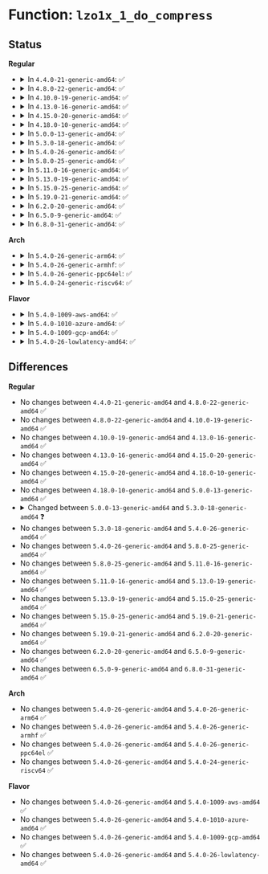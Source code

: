 # Function: <code>lzo1x_1_do_compress</code>

## Status
<b>Regular</b>
<ul>
<li>
<details>
<summary>In <code>4.4.0-21-generic-amd64</code>: ✅</summary>

```c
size_t lzo1x_1_do_compress(const unsigned char * in, size_t in_len, unsigned char * out, size_t * out_len, size_t ti, void * wrkmem)
```

```json
{
  "name": "lzo1x_1_do_compress",
  "collision_type": "Unique Static",
  "inline_type": "No",
  "funcs": [
    {
      "addr": 18446744071583095696,
      "name": "lzo1x_1_do_compress",
      "external": false,
      "loc": "lib/lzo/lzo1x_compress.c:21",
      "file": "lib/lzo/lzo1x_compress.c",
      "inline": "seen, unknown",
      "caller_inline": [],
      "caller_func": [
        "lib/lzo/lzo1x_compress.c:lzo1x_1_compress"
      ]
    }
  ],
  "symbols": [
    {
      "addr": 18446744071583095696,
      "name": "lzo1x_1_do_compress",
      "section": ".text",
      "bind": "STB_LOCAL",
      "size": 895
    }
  ]
}
```
</details>
</li>
<li>
<details>
<summary>In <code>4.8.0-22-generic-amd64</code>: ✅</summary>

```c
size_t lzo1x_1_do_compress(const unsigned char * in, size_t in_len, unsigned char * out, size_t * out_len, size_t ti, void * wrkmem)
```

```json
{
  "name": "lzo1x_1_do_compress",
  "collision_type": "Unique Static",
  "inline_type": "No",
  "funcs": [
    {
      "addr": 18446744071583389872,
      "name": "lzo1x_1_do_compress",
      "external": false,
      "loc": "lib/lzo/lzo1x_compress.c:21",
      "file": "lib/lzo/lzo1x_compress.c",
      "inline": "seen, unknown",
      "caller_inline": [],
      "caller_func": [
        "lib/lzo/lzo1x_compress.c:lzo1x_1_compress"
      ]
    }
  ],
  "symbols": [
    {
      "addr": 18446744071583389872,
      "name": "lzo1x_1_do_compress",
      "section": ".text",
      "bind": "STB_LOCAL",
      "size": 924
    }
  ]
}
```
</details>
</li>
<li>
<details>
<summary>In <code>4.10.0-19-generic-amd64</code>: ✅</summary>

```c
size_t lzo1x_1_do_compress(const unsigned char * in, size_t in_len, unsigned char * out, size_t * out_len, size_t ti, void * wrkmem)
```

```json
{
  "name": "lzo1x_1_do_compress",
  "collision_type": "Unique Static",
  "inline_type": "No",
  "funcs": [
    {
      "addr": 18446744071583515248,
      "name": "lzo1x_1_do_compress",
      "external": false,
      "loc": "lib/lzo/lzo1x_compress.c:21",
      "file": "lib/lzo/lzo1x_compress.c",
      "inline": "seen, unknown",
      "caller_inline": [],
      "caller_func": [
        "lib/lzo/lzo1x_compress.c:lzo1x_1_compress"
      ]
    }
  ],
  "symbols": [
    {
      "addr": 18446744071583515248,
      "name": "lzo1x_1_do_compress",
      "section": ".text",
      "bind": "STB_LOCAL",
      "size": 924
    }
  ]
}
```
</details>
</li>
<li>
<details>
<summary>In <code>4.13.0-16-generic-amd64</code>: ✅</summary>

```c
size_t lzo1x_1_do_compress(const unsigned char * in, size_t in_len, unsigned char * out, size_t * out_len, size_t ti, void * wrkmem)
```

```json
{
  "name": "lzo1x_1_do_compress",
  "collision_type": "Unique Static",
  "inline_type": "No",
  "funcs": [
    {
      "addr": 18446744071583536496,
      "name": "lzo1x_1_do_compress",
      "external": false,
      "loc": "lib/lzo/lzo1x_compress.c:21",
      "file": "lib/lzo/lzo1x_compress.c",
      "inline": "seen, unknown",
      "caller_inline": [],
      "caller_func": [
        "lib/lzo/lzo1x_compress.c:lzo1x_1_compress"
      ]
    }
  ],
  "symbols": [
    {
      "addr": 18446744071583536496,
      "name": "lzo1x_1_do_compress",
      "section": ".text",
      "bind": "STB_LOCAL",
      "size": 890
    }
  ]
}
```
</details>
</li>
<li>
<details>
<summary>In <code>4.15.0-20-generic-amd64</code>: ✅</summary>

```c
size_t lzo1x_1_do_compress(const unsigned char * in, size_t in_len, unsigned char * out, size_t * out_len, size_t ti, void * wrkmem)
```

```json
{
  "name": "lzo1x_1_do_compress",
  "collision_type": "Unique Static",
  "inline_type": "No",
  "funcs": [
    {
      "addr": 18446744071583721744,
      "name": "lzo1x_1_do_compress",
      "external": false,
      "loc": "lib/lzo/lzo1x_compress.c:21",
      "file": "lib/lzo/lzo1x_compress.c",
      "inline": "seen, unknown",
      "caller_inline": [],
      "caller_func": [
        "lib/lzo/lzo1x_compress.c:lzo1x_1_compress"
      ]
    }
  ],
  "symbols": [
    {
      "addr": 18446744071583721744,
      "name": "lzo1x_1_do_compress",
      "section": ".text",
      "bind": "STB_LOCAL",
      "size": 890
    }
  ]
}
```
</details>
</li>
<li>
<details>
<summary>In <code>4.18.0-10-generic-amd64</code>: ✅</summary>

```c
size_t lzo1x_1_do_compress(const unsigned char * in, size_t in_len, unsigned char * out, size_t * out_len, size_t ti, void * wrkmem)
```

```json
{
  "name": "lzo1x_1_do_compress",
  "collision_type": "Unique Static",
  "inline_type": "No",
  "funcs": [
    {
      "addr": 18446744071583940032,
      "name": "lzo1x_1_do_compress",
      "external": false,
      "loc": "lib/lzo/lzo1x_compress.c:21",
      "file": "lib/lzo/lzo1x_compress.c",
      "inline": "seen, unknown",
      "caller_inline": [],
      "caller_func": [
        "lib/lzo/lzo1x_compress.c:lzo1x_1_compress"
      ]
    }
  ],
  "symbols": [
    {
      "addr": 18446744071583940032,
      "name": "lzo1x_1_do_compress",
      "section": ".text",
      "bind": "STB_LOCAL",
      "size": 873
    }
  ]
}
```
</details>
</li>
<li>
<details>
<summary>In <code>5.0.0-13-generic-amd64</code>: ✅</summary>

```c
size_t lzo1x_1_do_compress(const unsigned char * in, size_t in_len, unsigned char * out, size_t * out_len, size_t ti, void * wrkmem)
```

```json
{
  "name": "lzo1x_1_do_compress",
  "collision_type": "Unique Static",
  "inline_type": "No",
  "funcs": [
    {
      "addr": 18446744071584024624,
      "name": "lzo1x_1_do_compress",
      "external": false,
      "loc": "lib/lzo/lzo1x_compress.c:21",
      "file": "lib/lzo/lzo1x_compress.c",
      "inline": "seen, unknown",
      "caller_inline": [],
      "caller_func": [
        "lib/lzo/lzo1x_compress.c:lzo1x_1_compress"
      ]
    }
  ],
  "symbols": [
    {
      "addr": 18446744071584024624,
      "name": "lzo1x_1_do_compress",
      "section": ".text",
      "bind": "STB_LOCAL",
      "size": 873
    }
  ]
}
```
</details>
</li>
<li>
<details>
<summary>In <code>5.3.0-18-generic-amd64</code>: ✅</summary>

```c
size_t lzo1x_1_do_compress(const unsigned char * in, size_t in_len, unsigned char * out, size_t * out_len, size_t ti, void * wrkmem, signed char * state_offset, const unsigned char bitstream_version)
```

```json
{
  "name": "lzo1x_1_do_compress",
  "collision_type": "Unique Static",
  "inline_type": "No",
  "funcs": [
    {
      "addr": 18446744071584208272,
      "name": "lzo1x_1_do_compress",
      "external": false,
      "loc": "lib/lzo/lzo1x_compress.c:22",
      "file": "lib/lzo/lzo1x_compress.c",
      "inline": "seen, unknown",
      "caller_inline": [],
      "caller_func": [
        "lib/lzo/lzo1x_compress.c:lzogeneric1x_1_compress"
      ]
    }
  ],
  "symbols": [
    {
      "addr": 18446744071584208272,
      "name": "lzo1x_1_do_compress",
      "section": ".text",
      "bind": "STB_LOCAL",
      "size": 1091
    }
  ]
}
```
</details>
</li>
<li>
<details>
<summary>In <code>5.4.0-26-generic-amd64</code>: ✅</summary>

```c
size_t lzo1x_1_do_compress(const unsigned char * in, size_t in_len, unsigned char * out, size_t * out_len, size_t ti, void * wrkmem, signed char * state_offset, const unsigned char bitstream_version)
```

```json
{
  "name": "lzo1x_1_do_compress",
  "collision_type": "Unique Static",
  "inline_type": "No",
  "funcs": [
    {
      "addr": 18446744071584343072,
      "name": "lzo1x_1_do_compress",
      "external": false,
      "loc": "lib/lzo/lzo1x_compress.c:22",
      "file": "lib/lzo/lzo1x_compress.c",
      "inline": "seen, unknown",
      "caller_inline": [],
      "caller_func": [
        "lib/lzo/lzo1x_compress.c:lzogeneric1x_1_compress"
      ]
    }
  ],
  "symbols": [
    {
      "addr": 18446744071584343072,
      "name": "lzo1x_1_do_compress",
      "section": ".text",
      "bind": "STB_LOCAL",
      "size": 1091
    }
  ]
}
```
</details>
</li>
<li>
<details>
<summary>In <code>5.8.0-25-generic-amd64</code>: ✅</summary>

```c
size_t lzo1x_1_do_compress(const unsigned char * in, size_t in_len, unsigned char * out, size_t * out_len, size_t ti, void * wrkmem, signed char * state_offset, const unsigned char bitstream_version)
```

```json
{
  "name": "lzo1x_1_do_compress",
  "collision_type": "Unique Static",
  "inline_type": "No",
  "funcs": [
    {
      "addr": 18446744071584754224,
      "name": "lzo1x_1_do_compress",
      "external": false,
      "loc": "lib/lzo/lzo1x_compress.c:22",
      "file": "lib/lzo/lzo1x_compress.c",
      "inline": "seen, unknown",
      "caller_inline": [],
      "caller_func": [
        "lib/lzo/lzo1x_compress.c:lzogeneric1x_1_compress"
      ]
    }
  ],
  "symbols": [
    {
      "addr": 18446744071584754224,
      "name": "lzo1x_1_do_compress",
      "section": ".text",
      "bind": "STB_LOCAL",
      "size": 1164
    }
  ]
}
```
</details>
</li>
<li>
<details>
<summary>In <code>5.11.0-16-generic-amd64</code>: ✅</summary>

```c
size_t lzo1x_1_do_compress(const unsigned char * in, size_t in_len, unsigned char * out, size_t * out_len, size_t ti, void * wrkmem, signed char * state_offset, const unsigned char bitstream_version)
```

```json
{
  "name": "lzo1x_1_do_compress",
  "collision_type": "Unique Static",
  "inline_type": "No",
  "funcs": [
    {
      "addr": 18446744071584867632,
      "name": "lzo1x_1_do_compress",
      "external": false,
      "loc": "lib/lzo/lzo1x_compress.c:22",
      "file": "lib/lzo/lzo1x_compress.c",
      "inline": "seen, unknown",
      "caller_inline": [],
      "caller_func": [
        "lib/lzo/lzo1x_compress.c:lzogeneric1x_1_compress"
      ]
    }
  ],
  "symbols": [
    {
      "addr": 18446744071584867632,
      "name": "lzo1x_1_do_compress",
      "section": ".text",
      "bind": "STB_LOCAL",
      "size": 1169
    }
  ]
}
```
</details>
</li>
<li>
<details>
<summary>In <code>5.13.0-19-generic-amd64</code>: ✅</summary>

```c
size_t lzo1x_1_do_compress(const unsigned char * in, size_t in_len, unsigned char * out, size_t * out_len, size_t ti, void * wrkmem, signed char * state_offset, const unsigned char bitstream_version)
```

```json
{
  "name": "lzo1x_1_do_compress",
  "collision_type": "Unique Static",
  "inline_type": "No",
  "funcs": [
    {
      "addr": 18446744071584911792,
      "name": "lzo1x_1_do_compress",
      "external": false,
      "loc": "lib/lzo/lzo1x_compress.c:22",
      "file": "lib/lzo/lzo1x_compress.c",
      "inline": "seen, unknown",
      "caller_inline": [],
      "caller_func": [
        "lib/lzo/lzo1x_compress.c:lzogeneric1x_1_compress"
      ]
    }
  ],
  "symbols": [
    {
      "addr": 18446744071584911792,
      "name": "lzo1x_1_do_compress",
      "section": ".text",
      "bind": "STB_LOCAL",
      "size": 1173
    }
  ]
}
```
</details>
</li>
<li>
<details>
<summary>In <code>5.15.0-25-generic-amd64</code>: ✅</summary>

```c
size_t lzo1x_1_do_compress(const unsigned char * in, size_t in_len, unsigned char * out, size_t * out_len, size_t ti, void * wrkmem, signed char * state_offset, const unsigned char bitstream_version)
```

```json
{
  "name": "lzo1x_1_do_compress",
  "collision_type": "Unique Static",
  "inline_type": "No",
  "funcs": [
    {
      "addr": 18446744071585347200,
      "name": "lzo1x_1_do_compress",
      "external": false,
      "loc": "lib/lzo/lzo1x_compress.c:22",
      "file": "lib/lzo/lzo1x_compress.c",
      "inline": "seen, unknown",
      "caller_inline": [],
      "caller_func": [
        "lib/lzo/lzo1x_compress.c:lzogeneric1x_1_compress"
      ]
    }
  ],
  "symbols": [
    {
      "addr": 18446744071585347200,
      "name": "lzo1x_1_do_compress",
      "section": ".text",
      "bind": "STB_LOCAL",
      "size": 1171
    }
  ]
}
```
</details>
</li>
<li>
<details>
<summary>In <code>5.19.0-21-generic-amd64</code>: ✅</summary>

```c
size_t lzo1x_1_do_compress(const unsigned char * in, size_t in_len, unsigned char * out, size_t * out_len, size_t ti, void * wrkmem, signed char * state_offset, const unsigned char bitstream_version)
```

```json
{
  "name": "lzo1x_1_do_compress",
  "collision_type": "Unique Static",
  "inline_type": "No",
  "funcs": [
    {
      "addr": 18446744071586206176,
      "name": "lzo1x_1_do_compress",
      "external": false,
      "loc": "lib/lzo/lzo1x_compress.c:22",
      "file": "lib/lzo/lzo1x_compress.c",
      "inline": "seen, unknown",
      "caller_inline": [],
      "caller_func": [
        "lib/lzo/lzo1x_compress.c:lzogeneric1x_1_compress"
      ]
    }
  ],
  "symbols": [
    {
      "addr": 18446744071586206176,
      "name": "lzo1x_1_do_compress",
      "section": ".text",
      "bind": "STB_LOCAL",
      "size": 1216
    }
  ]
}
```
</details>
</li>
<li>
<details>
<summary>In <code>6.2.0-20-generic-amd64</code>: ✅</summary>

```c
size_t lzo1x_1_do_compress(const unsigned char * in, size_t in_len, unsigned char * out, size_t * out_len, size_t ti, void * wrkmem, signed char * state_offset, const unsigned char bitstream_version)
```

```json
{
  "name": "lzo1x_1_do_compress",
  "collision_type": "Unique Static",
  "inline_type": "No",
  "funcs": [
    {
      "addr": 18446744071587200544,
      "name": "lzo1x_1_do_compress",
      "external": false,
      "loc": "lib/lzo/lzo1x_compress.c:22",
      "file": "lib/lzo/lzo1x_compress.c",
      "inline": "seen, unknown",
      "caller_inline": [],
      "caller_func": [
        "lib/lzo/lzo1x_compress.c:lzogeneric1x_1_compress"
      ]
    }
  ],
  "symbols": [
    {
      "addr": 18446744071587200544,
      "name": "lzo1x_1_do_compress",
      "section": ".text",
      "bind": "STB_LOCAL",
      "size": 1216
    }
  ]
}
```
</details>
</li>
<li>
<details>
<summary>In <code>6.5.0-9-generic-amd64</code>: ✅</summary>

```c
size_t lzo1x_1_do_compress(const unsigned char * in, size_t in_len, unsigned char * out, size_t * out_len, size_t ti, void * wrkmem, signed char * state_offset, const unsigned char bitstream_version)
```

```json
{
  "name": "lzo1x_1_do_compress",
  "collision_type": "Unique Static",
  "inline_type": "No",
  "funcs": [
    {
      "addr": 18446744071587463696,
      "name": "lzo1x_1_do_compress",
      "external": false,
      "loc": "lib/lzo/lzo1x_compress.c:22",
      "file": "lib/lzo/lzo1x_compress.c",
      "inline": "seen, unknown",
      "caller_inline": [],
      "caller_func": [
        "lib/lzo/lzo1x_compress.c:lzogeneric1x_1_compress"
      ]
    }
  ],
  "symbols": [
    {
      "addr": 18446744071587463696,
      "name": "lzo1x_1_do_compress",
      "section": ".text",
      "bind": "STB_LOCAL",
      "size": 1212
    }
  ]
}
```
</details>
</li>
<li>
<details>
<summary>In <code>6.8.0-31-generic-amd64</code>: ✅</summary>

```c
size_t lzo1x_1_do_compress(const unsigned char * in, size_t in_len, unsigned char * out, size_t * out_len, size_t ti, void * wrkmem, signed char * state_offset, const unsigned char bitstream_version)
```

```json
{
  "name": "lzo1x_1_do_compress",
  "collision_type": "Unique Static",
  "inline_type": "No",
  "funcs": [
    {
      "addr": 18446744071587798480,
      "name": "lzo1x_1_do_compress",
      "external": false,
      "loc": "lib/lzo/lzo1x_compress.c:22",
      "file": "lib/lzo/lzo1x_compress.c",
      "inline": "seen, unknown",
      "caller_inline": [],
      "caller_func": [
        "lib/lzo/lzo1x_compress.c:lzogeneric1x_1_compress"
      ]
    }
  ],
  "symbols": [
    {
      "addr": 18446744071587798480,
      "name": "lzo1x_1_do_compress",
      "section": ".text",
      "bind": "STB_LOCAL",
      "size": 1212
    }
  ]
}
```
</details>
</li>
</ul>
<b>Arch</b>
<ul>
<li>
<details>
<summary>In <code>5.4.0-26-generic-arm64</code>: ✅</summary>

```c
size_t lzo1x_1_do_compress(const unsigned char * in, size_t in_len, unsigned char * out, size_t * out_len, size_t ti, void * wrkmem, signed char * state_offset, const unsigned char bitstream_version)
```

```json
{
  "name": "lzo1x_1_do_compress",
  "collision_type": "Unique Static",
  "inline_type": "No",
  "funcs": [
    {
      "addr": 18446603336496229064,
      "name": "lzo1x_1_do_compress",
      "external": false,
      "loc": "lib/lzo/lzo1x_compress.c:22",
      "file": "lib/lzo/lzo1x_compress.c",
      "inline": "seen, unknown",
      "caller_inline": [],
      "caller_func": [
        "lib/lzo/lzo1x_compress.c:lzogeneric1x_1_compress"
      ]
    }
  ],
  "symbols": [
    {
      "addr": 18446603336496229064,
      "name": "lzo1x_1_do_compress",
      "section": ".text",
      "bind": "STB_LOCAL",
      "size": 1116
    }
  ]
}
```
</details>
</li>
<li>
<details>
<summary>In <code>5.4.0-26-generic-armhf</code>: ✅</summary>

```c
size_t lzo1x_1_do_compress(const unsigned char * in, size_t in_len, unsigned char * out, size_t * out_len, size_t ti, void * wrkmem, signed char * state_offset, const unsigned char bitstream_version)
```

```json
{
  "name": "lzo1x_1_do_compress",
  "collision_type": "Unique Static",
  "inline_type": "No",
  "funcs": [
    {
      "addr": 3229573440,
      "name": "lzo1x_1_do_compress",
      "external": false,
      "loc": "lib/lzo/lzo1x_compress.c:22",
      "file": "lib/lzo/lzo1x_compress.c",
      "inline": "seen, unknown",
      "caller_inline": [],
      "caller_func": [
        "lib/lzo/lzo1x_compress.c:lzogeneric1x_1_compress"
      ]
    }
  ],
  "symbols": [
    {
      "addr": 3229573440,
      "name": "lzo1x_1_do_compress",
      "section": ".text",
      "bind": "STB_LOCAL",
      "size": 1272
    }
  ]
}
```
</details>
</li>
<li>
<details>
<summary>In <code>5.4.0-26-generic-ppc64el</code>: ✅</summary>

```c
size_t lzo1x_1_do_compress(const unsigned char * in, size_t in_len, unsigned char * out, size_t * out_len, size_t ti, void * wrkmem, signed char * state_offset, const unsigned char bitstream_version)
```

```json
{
  "name": "lzo1x_1_do_compress",
  "collision_type": "Unique Static",
  "inline_type": "No",
  "funcs": [
    {
      "addr": 13835058055290521648,
      "name": "lzo1x_1_do_compress",
      "external": false,
      "loc": "lib/lzo/lzo1x_compress.c:22",
      "file": "lib/lzo/lzo1x_compress.c",
      "inline": "seen, unknown",
      "caller_inline": [],
      "caller_func": [
        "lib/lzo/lzo1x_compress.c:lzogeneric1x_1_compress"
      ]
    }
  ],
  "symbols": [
    {
      "addr": 13835058055290521648,
      "name": "lzo1x_1_do_compress",
      "section": ".text",
      "bind": "STB_LOCAL",
      "size": 1576
    }
  ]
}
```
</details>
</li>
<li>
<details>
<summary>In <code>5.4.0-24-generic-riscv64</code>: ✅</summary>

```c
size_t lzo1x_1_do_compress(const unsigned char * in, size_t in_len, unsigned char * out, size_t * out_len, size_t ti, void * wrkmem, signed char * state_offset, const unsigned char bitstream_version)
```

```json
{
  "name": "lzo1x_1_do_compress",
  "collision_type": "Unique Static",
  "inline_type": "No",
  "funcs": [
    {
      "addr": 18446743936275278166,
      "name": "lzo1x_1_do_compress",
      "external": false,
      "loc": "lib/lzo/lzo1x_compress.c:22",
      "file": "lib/lzo/lzo1x_compress.c",
      "inline": "seen, unknown",
      "caller_inline": [],
      "caller_func": [
        "lib/lzo/lzo1x_compress.c:lzogeneric1x_1_compress"
      ]
    }
  ],
  "symbols": [
    {
      "addr": 18446743936275278166,
      "name": "lzo1x_1_do_compress",
      "section": ".text",
      "bind": "STB_LOCAL",
      "size": 1790
    }
  ]
}
```
</details>
</li>
</ul>
<b>Flavor</b>
<ul>
<li>
<details>
<summary>In <code>5.4.0-1009-aws-amd64</code>: ✅</summary>

```c
size_t lzo1x_1_do_compress(const unsigned char * in, size_t in_len, unsigned char * out, size_t * out_len, size_t ti, void * wrkmem, signed char * state_offset, const unsigned char bitstream_version)
```

```json
{
  "name": "lzo1x_1_do_compress",
  "collision_type": "Unique Static",
  "inline_type": "No",
  "funcs": [
    {
      "addr": 18446744071584311808,
      "name": "lzo1x_1_do_compress",
      "external": false,
      "loc": "lib/lzo/lzo1x_compress.c:22",
      "file": "lib/lzo/lzo1x_compress.c",
      "inline": "seen, unknown",
      "caller_inline": [],
      "caller_func": [
        "lib/lzo/lzo1x_compress.c:lzogeneric1x_1_compress"
      ]
    }
  ],
  "symbols": [
    {
      "addr": 18446744071584311808,
      "name": "lzo1x_1_do_compress",
      "section": ".text",
      "bind": "STB_LOCAL",
      "size": 1091
    }
  ]
}
```
</details>
</li>
<li>
<details>
<summary>In <code>5.4.0-1010-azure-amd64</code>: ✅</summary>

```c
size_t lzo1x_1_do_compress(const unsigned char * in, size_t in_len, unsigned char * out, size_t * out_len, size_t ti, void * wrkmem, signed char * state_offset, const unsigned char bitstream_version)
```

```json
{
  "name": "lzo1x_1_do_compress",
  "collision_type": "Unique Static",
  "inline_type": "No",
  "funcs": [
    {
      "addr": 18446744071584247008,
      "name": "lzo1x_1_do_compress",
      "external": false,
      "loc": "lib/lzo/lzo1x_compress.c:22",
      "file": "lib/lzo/lzo1x_compress.c",
      "inline": "seen, unknown",
      "caller_inline": [],
      "caller_func": [
        "lib/lzo/lzo1x_compress.c:lzogeneric1x_1_compress"
      ]
    }
  ],
  "symbols": [
    {
      "addr": 18446744071584247008,
      "name": "lzo1x_1_do_compress",
      "section": ".text",
      "bind": "STB_LOCAL",
      "size": 1091
    }
  ]
}
```
</details>
</li>
<li>
<details>
<summary>In <code>5.4.0-1009-gcp-amd64</code>: ✅</summary>

```c
size_t lzo1x_1_do_compress(const unsigned char * in, size_t in_len, unsigned char * out, size_t * out_len, size_t ti, void * wrkmem, signed char * state_offset, const unsigned char bitstream_version)
```

```json
{
  "name": "lzo1x_1_do_compress",
  "collision_type": "Unique Static",
  "inline_type": "No",
  "funcs": [
    {
      "addr": 18446744071584294720,
      "name": "lzo1x_1_do_compress",
      "external": false,
      "loc": "lib/lzo/lzo1x_compress.c:22",
      "file": "lib/lzo/lzo1x_compress.c",
      "inline": "seen, unknown",
      "caller_inline": [],
      "caller_func": [
        "lib/lzo/lzo1x_compress.c:lzogeneric1x_1_compress"
      ]
    }
  ],
  "symbols": [
    {
      "addr": 18446744071584294720,
      "name": "lzo1x_1_do_compress",
      "section": ".text",
      "bind": "STB_LOCAL",
      "size": 1091
    }
  ]
}
```
</details>
</li>
<li>
<details>
<summary>In <code>5.4.0-26-lowlatency-amd64</code>: ✅</summary>

```c
size_t lzo1x_1_do_compress(const unsigned char * in, size_t in_len, unsigned char * out, size_t * out_len, size_t ti, void * wrkmem, signed char * state_offset, const unsigned char bitstream_version)
```

```json
{
  "name": "lzo1x_1_do_compress",
  "collision_type": "Unique Static",
  "inline_type": "No",
  "funcs": [
    {
      "addr": 18446744071584400752,
      "name": "lzo1x_1_do_compress",
      "external": false,
      "loc": "lib/lzo/lzo1x_compress.c:22",
      "file": "lib/lzo/lzo1x_compress.c",
      "inline": "seen, unknown",
      "caller_inline": [],
      "caller_func": [
        "lib/lzo/lzo1x_compress.c:lzogeneric1x_1_compress"
      ]
    }
  ],
  "symbols": [
    {
      "addr": 18446744071584400752,
      "name": "lzo1x_1_do_compress",
      "section": ".text",
      "bind": "STB_LOCAL",
      "size": 1091
    }
  ]
}
```
</details>
</li>
</ul>

## Differences
<b>Regular</b>
<ul>
<li>
No changes between <code>4.4.0-21-generic-amd64</code> and <code>4.8.0-22-generic-amd64</code> ✅
</li>
<li>
No changes between <code>4.8.0-22-generic-amd64</code> and <code>4.10.0-19-generic-amd64</code> ✅
</li>
<li>
No changes between <code>4.10.0-19-generic-amd64</code> and <code>4.13.0-16-generic-amd64</code> ✅
</li>
<li>
No changes between <code>4.13.0-16-generic-amd64</code> and <code>4.15.0-20-generic-amd64</code> ✅
</li>
<li>
No changes between <code>4.15.0-20-generic-amd64</code> and <code>4.18.0-10-generic-amd64</code> ✅
</li>
<li>
No changes between <code>4.18.0-10-generic-amd64</code> and <code>5.0.0-13-generic-amd64</code> ✅
</li>
<li>
<details>
<summary>Changed between <code>5.0.0-13-generic-amd64</code> and <code>5.3.0-18-generic-amd64</code> ❓</summary>
<ul>
<li>
<b>Param added. </b>
<code>signed char * state_offset</code>
</li>
<li>
<b>Param added. </b>
<code>const unsigned char bitstream_version</code>
</li>
</ul>
</details>
</li>
<li>
No changes between <code>5.3.0-18-generic-amd64</code> and <code>5.4.0-26-generic-amd64</code> ✅
</li>
<li>
No changes between <code>5.4.0-26-generic-amd64</code> and <code>5.8.0-25-generic-amd64</code> ✅
</li>
<li>
No changes between <code>5.8.0-25-generic-amd64</code> and <code>5.11.0-16-generic-amd64</code> ✅
</li>
<li>
No changes between <code>5.11.0-16-generic-amd64</code> and <code>5.13.0-19-generic-amd64</code> ✅
</li>
<li>
No changes between <code>5.13.0-19-generic-amd64</code> and <code>5.15.0-25-generic-amd64</code> ✅
</li>
<li>
No changes between <code>5.15.0-25-generic-amd64</code> and <code>5.19.0-21-generic-amd64</code> ✅
</li>
<li>
No changes between <code>5.19.0-21-generic-amd64</code> and <code>6.2.0-20-generic-amd64</code> ✅
</li>
<li>
No changes between <code>6.2.0-20-generic-amd64</code> and <code>6.5.0-9-generic-amd64</code> ✅
</li>
<li>
No changes between <code>6.5.0-9-generic-amd64</code> and <code>6.8.0-31-generic-amd64</code> ✅
</li>
</ul>
<b>Arch</b>
<ul>
<li>
No changes between <code>5.4.0-26-generic-amd64</code> and <code>5.4.0-26-generic-arm64</code> ✅
</li>
<li>
No changes between <code>5.4.0-26-generic-amd64</code> and <code>5.4.0-26-generic-armhf</code> ✅
</li>
<li>
No changes between <code>5.4.0-26-generic-amd64</code> and <code>5.4.0-26-generic-ppc64el</code> ✅
</li>
<li>
No changes between <code>5.4.0-26-generic-amd64</code> and <code>5.4.0-24-generic-riscv64</code> ✅
</li>
</ul>
<b>Flavor</b>
<ul>
<li>
No changes between <code>5.4.0-26-generic-amd64</code> and <code>5.4.0-1009-aws-amd64</code> ✅
</li>
<li>
No changes between <code>5.4.0-26-generic-amd64</code> and <code>5.4.0-1010-azure-amd64</code> ✅
</li>
<li>
No changes between <code>5.4.0-26-generic-amd64</code> and <code>5.4.0-1009-gcp-amd64</code> ✅
</li>
<li>
No changes between <code>5.4.0-26-generic-amd64</code> and <code>5.4.0-26-lowlatency-amd64</code> ✅
</li>
</ul>
